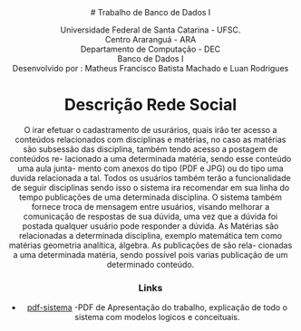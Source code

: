 <center>
# Trabalho de Banco de Dados I

Universidade Federal de Santa Catarina - UFSC.<br>
Centro Araranguá - ARA<br>
Departamento de Computação - DEC<br>
Banco de Dados I <br>
Desenvolvido por : Matheus Francisco Batista Machado e Luan Rodrigues <br>

Descrição Rede Social
===========
O irar efetuar o cadastramento de usurários, quais irão ter acesso a
conteúdos relacionados com disciplinas e matérias, no caso as matérias são
subsessão das disciplina, também tendo acesso a postagem de conteúdos re-
lacionado a uma determinada matéria, sendo esse conteúdo uma aula junta-
mento com anexos do tipo (PDF e JPG) ou do tipo uma duvida relacionada
a tal. Todos os usuários também terão a funcionalidade de seguir disciplinas
sendo isso o sistema ira recomendar em sua linha do tempo publicações de
uma determinada disciplina. O sistema também fornece troca de mensagem
entre usuários, visando melhorar a comunicação de respostas de sua dúvida,
uma vez que a dúvida foi postada qualquer usuário pode responder a dúvida.
As Matérias são relacionadas a determinada disciplina, exemplo matemática
tem como matérias geometria analı́tica, álgebra. As publicações de são rela-
cionadas a uma determinada matéria, sendo possı́vel pois varias publicação
de um determinado conteúdo.



### Links

 * [pdf-sistema](https://github.com/matheusfrancisco/redesocial/blob/master/apresentacao.pdf) -PDF de Apresentação do trabalho, explicação de todo o sistema com modelos logicos e conceituais.

